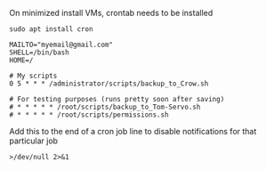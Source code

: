 On minimized install VMs, crontab needs to be installed
```
sudo apt install cron
```

```
MAILTO="myemail@gmail.com"
SHELL=/bin/bash
HOME=/

# My scripts
0 5 * * * /administrator/scripts/backup_to_Crow.sh

# For testing purposes (runs pretty soon after saving)
# * * * * * /root/scripts/backup_to_Tom-Servo.sh
# * * * * * /root/scripts/permissions.sh
```

Add this to the end of a cron job line to disable notifications for that particular job
```
>/dev/null 2>&1
```
